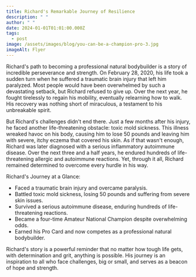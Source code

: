 ```yaml
---
title: Richard's Remarkable Journey of Resilience
description: " "
author: " "
date: 2024-01-01T01:01:00.000Z
tags:
  - post
image: /assets/images/blog/you-can-be-a-champion-pro-3.jpg
imageAlt: Flyer
---
```

Richard's path to becoming a professional natural bodybuilder is a story of incredible perseverance and strength. On February 28, 2020, his life took a sudden turn when he suffered a traumatic brain injury that left him paralyzed. Most people would have been overwhelmed by such a devastating setback, but Richard refused to give up. Over the next year, he fought tirelessly to regain his mobility, eventually relearning how to walk. His recovery was nothing short of miraculous, a testament to his unbreakable spirit.



But Richard's challenges didn't end there. Just a few months after his injury, he faced another life-threatening obstacle: toxic mold sickness. This illness wreaked havoc on his body, causing him to lose 50 pounds and leaving him with severe, itchy eczema that covered his skin. As if that wasn't enough, Richard was later diagnosed with a serious inflammatory autoimmune disease. Over the next three and a half years, he endured hundreds of life-threatening allergic and autoimmune reactions. Yet, through it all, Richard remained determined to overcome every hurdle in his way.

Richard's Journey at a Glance:

* Faced a traumatic brain injury and overcame paralysis.
* Battled toxic mold sickness, losing 50 pounds and suffering from severe skin issues.
* Survived a serious autoimmune disease, enduring hundreds of life-threatening reactions.
* Became a four-time Amateur National Champion despite overwhelming odds.
* Earned his Pro Card and now competes as a professional natural bodybuilder.

Richard's story is a powerful reminder that no matter how tough life gets, with determination and grit, anything is possible. His journey is an inspiration to all who face challenges, big or small, and serves as a beacon of hope and strength.
